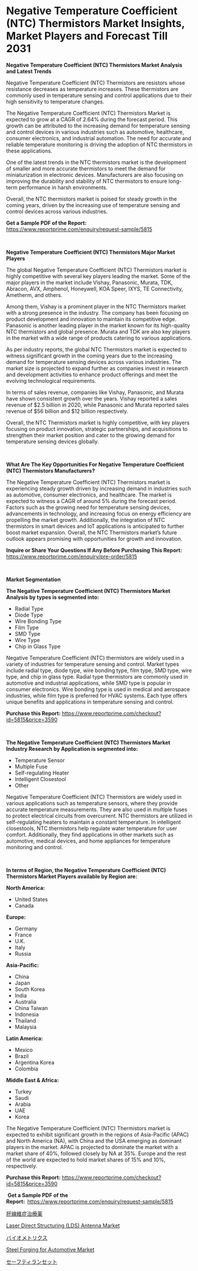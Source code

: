 <p><h1>Negative Temperature Coefficient (NTC) Thermistors Market Insights, Market Players and Forecast Till 2031</h1></p><p><strong>Negative Temperature Coefficient (NTC) Thermistors Market Analysis and Latest Trends</strong></p>
<p><p>Negative Temperature Coefficient (NTC) Thermistors are resistors whose resistance decreases as temperature increases. These thermistors are commonly used in temperature sensing and control applications due to their high sensitivity to temperature changes.</p><p>The Negative Temperature Coefficient (NTC) Thermistors Market is expected to grow at a CAGR of 2.64% during the forecast period. This growth can be attributed to the increasing demand for temperature sensing and control devices in various industries such as automotive, healthcare, consumer electronics, and industrial automation. The need for accurate and reliable temperature monitoring is driving the adoption of NTC thermistors in these applications.</p><p>One of the latest trends in the NTC thermistors market is the development of smaller and more accurate thermistors to meet the demand for miniaturization in electronic devices. Manufacturers are also focusing on improving the durability and stability of NTC thermistors to ensure long-term performance in harsh environments.</p><p>Overall, the NTC thermistors market is poised for steady growth in the coming years, driven by the increasing use of temperature sensing and control devices across various industries.</p></p>
<p><strong>Get a Sample PDF of the Report:&nbsp;</strong> <a href="https://www.reportprime.com/enquiry/request-sample/5815">https://www.reportprime.com/enquiry/request-sample/5815</a></p>
<p>&nbsp;</p>
<p><strong>Negative Temperature Coefficient (NTC) Thermistors Major Market Players</strong></p>
<p><p>The global Negative Temperature Coefficient (NTC) Thermistors market is highly competitive with several key players leading the market. Some of the major players in the market include Vishay, Panasonic, Murata, TDK, Abracon, AVX, Amphenol, Honeywell, KOA Speer, IXYS, TE Connectivity, Ametherm, and others.</p><p>Among them, Vishay is a prominent player in the NTC Thermistors market with a strong presence in the industry. The company has been focusing on product development and innovation to maintain its competitive edge. Panasonic is another leading player in the market known for its high-quality NTC thermistors and global presence. Murata and TDK are also key players in the market with a wide range of products catering to various applications.</p><p>As per industry reports, the global NTC Thermistors market is expected to witness significant growth in the coming years due to the increasing demand for temperature sensing devices across various industries. The market size is projected to expand further as companies invest in research and development activities to enhance product offerings and meet the evolving technological requirements.</p><p>In terms of sales revenue, companies like Vishay, Panasonic, and Murata have shown consistent growth over the years. Vishay reported a sales revenue of $2.5 billion in 2020, while Panasonic and Murata reported sales revenue of $56 billion and $12 billion respectively.</p><p>Overall, the NTC Thermistors market is highly competitive, with key players focusing on product innovation, strategic partnerships, and acquisitions to strengthen their market position and cater to the growing demand for temperature sensing devices globally.</p></p>
<p>&nbsp;</p>
<p><strong>What Are The Key Opportunities For Negative Temperature Coefficient (NTC) Thermistors Manufacturers?</strong></p>
<p><p>The Negative Temperature Coefficient (NTC) Thermistors market is experiencing steady growth driven by increasing demand in industries such as automotive, consumer electronics, and healthcare. The market is expected to witness a CAGR of around 5% during the forecast period. Factors such as the growing need for temperature sensing devices, advancements in technology, and increasing focus on energy efficiency are propelling the market growth. Additionally, the integration of NTC thermistors in smart devices and IoT applications is anticipated to further boost market expansion. Overall, the NTC Thermistors market’s future outlook appears promising with opportunities for growth and innovation.</p></p>
<p><strong>Inquire or Share Your Questions If Any Before Purchasing This Report:</strong> <a href="https://www.reportprime.com/enquiry/pre-order/5815">https://www.reportprime.com/enquiry/pre-order/5815</a></p>
<p>&nbsp;</p>
<p><strong>Market Segmentation</strong></p>
<p><strong>The Negative Temperature Coefficient (NTC) Thermistors Market Analysis by types is segmented into:</strong></p>
<p><ul><li>Radial Type</li><li>Diode Type</li><li>Wire Bonding Type</li><li>Film Type</li><li>SMD Type</li><li>Wire Type</li><li>Chip in Glass Type</li></ul></p>
<p><p>Negative Temperature Coefficient (NTC) thermistors are widely used in a variety of industries for temperature sensing and control. Market types include radial type, diode type, wire bonding type, film type, SMD type, wire type, and chip in glass type. Radial type thermistors are commonly used in automotive and industrial applications, while SMD type is popular in consumer electronics. Wire bonding type is used in medical and aerospace industries, while film type is preferred for HVAC systems. Each type offers unique benefits and applications in temperature sensing and control.</p></p>
<p><strong>Purchase this Report:&nbsp;</strong><a href="https://www.reportprime.com/checkout?id=5815&price=3590">https://www.reportprime.com/checkout?id=5815&price=3590</a></p>
<p>&nbsp;</p>
<p><strong>The Negative Temperature Coefficient (NTC) Thermistors Market Industry Research by Application is segmented into:</strong></p>
<p><ul><li>Temperature Sensor</li><li>Multiple Fuse</li><li>Self-regulating Heater</li><li>Intelligent Closestool</li><li>Other</li></ul></p>
<p><p>Negative Temperature Coefficient (NTC) Thermistors are widely used in various applications such as temperature sensors, where they provide accurate temperature measurements. They are also used in multiple fuses to protect electrical circuits from overcurrent. NTC thermistors are utilized in self-regulating heaters to maintain a constant temperature. In intelligent closestools, NTC thermistors help regulate water temperature for user comfort. Additionally, they find applications in other markets such as automotive, medical devices, and home appliances for temperature monitoring and control.</p></p>
<p>&nbsp;</p>
<p><strong>In terms of Region, the Negative Temperature Coefficient (NTC) Thermistors Market Players available by Region are:</strong></p>
<p>
    <p> <strong> North America: </strong>
        <ul>
            <li>United States</li>
            <li>Canada</li>
        </ul>
        </p> 
    <p> <strong> Europe: </strong>
        <ul>
            <li>Germany</li>
            <li>France</li>
            <li>U.K.</li>
            <li>Italy</li>
            <li>Russia</li>
        </ul>
        </p> 
    <p> <strong> Asia-Pacific: </strong>
        <ul>
            <li>China</li>
            <li>Japan</li>
            <li>South Korea</li>
            <li>India</li>
            <li>Australia</li>
            <li>China Taiwan</li>
            <li>Indonesia</li>
            <li>Thailand</li>
            <li>Malaysia</li>
        </ul>
        </p> 
    <p> <strong> Latin America: </strong>
        <ul>
            <li>Mexico</li>
            <li>Brazil</li>
            <li>Argentina Korea</li>
            <li>Colombia</li>
        </ul>
        </p> 
    <p> <strong> Middle East & Africa: </strong>
        <ul>
            <li>Turkey</li>
            <li>Saudi</li>
            <li>Arabia</li>
            <li>UAE</li>
            <li>Korea</li>
        </ul>
    </p>
    </p>
<p><p>The Negative Temperature Coefficient (NTC) Thermistors market is expected to exhibit significant growth in the regions of Asia-Pacific (APAC) and North America (NA), with China and the USA emerging as dominant players in the market. APAC is projected to dominate the market with a market share of 40%, followed closely by NA at 35%. Europe and the rest of the world are expected to hold market shares of 15% and 10%, respectively.</p></p>
<p><strong>Purchase this Report: </strong><a href="https://www.reportprime.com/checkout?id=5815&price=3590">https://www.reportprime.com/checkout?id=5815&price=3590</a></p>
<p>&nbsp;<strong>Get a Sample PDF of the Report:&nbsp;&nbsp;</strong><a href="https://www.reportprime.com/enquiry/request-sample/5815">https://www.reportprime.com/enquiry/request-sample/5815</a></p>
<p><strong></strong></p>
<p><p><a href="https://github.com/MosesSpinka1914/Market-Research-Report-List-1/blob/main/986550115910.md">肝線維症治療薬</a></p><p><a href="https://github.com/timeliteaut/Market-Research-Report-List-2/blob/main/laser-direct-structuring-lds-antenna-market.md">Laser Direct Structuring (LDS) Antenna Market</a></p><p><a href="https://medium.com/@rudysimonis2023/%E3%83%90%E3%82%A4%E3%82%AA%E3%83%A1%E3%83%88%E3%83%AA%E3%82%AF%E3%82%B9%E5%B8%82%E5%A0%B4-2031%E5%B9%B4%E3%81%BE%E3%81%A7%E3%81%AE%E5%8B%95%E5%90%91-%E4%BA%88%E6%B8%AC-%E7%AB%B6%E4%BA%89%E5%88%86%E6%9E%90-34f118d45388">バイオメトリクス</a></p><p><a href="https://issuu.com/reportprime-2/docs/steel-forging-for-automotive-market-size-2030.pptx">Steel Forging for Automotive Market</a></p><p><a href="https://github.com/bevdtkn4419963/Market-Research-Report-List-1/blob/main/503661615909.md">セーフティランセット</a></p></p>